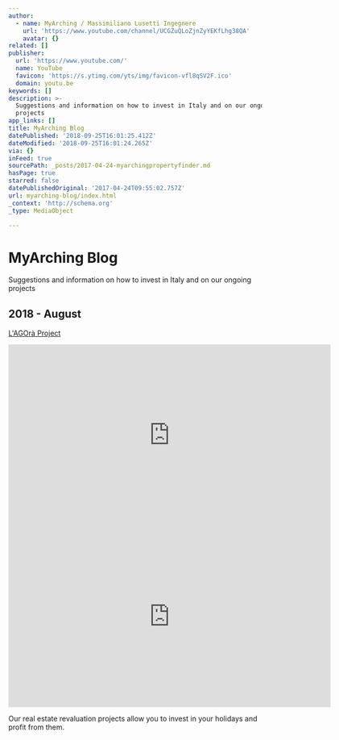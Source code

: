 ```yaml
---
author:
  - name: MyArching / Massimiliano Lusetti Ingegnere
    url: 'https://www.youtube.com/channel/UCGZuQLoZjnZyYEKfLhg38QA'
    avatar: {}
related: []
publisher:
  url: 'https://www.youtube.com/'
  name: YouTube
  favicon: 'https://s.ytimg.com/yts/img/favicon-vfl8qSV2F.ico'
  domain: youtu.be
keywords: []
description: >-
  Suggestions and information on how to invest in Italy and on our ongoing
  projects
app_links: []
title: MyArching Blog
datePublished: '2018-09-25T16:01:25.412Z'
dateModified: '2018-09-25T16:01:24.265Z'
via: {}
inFeed: true
sourcePath: _posts/2017-04-24-myarchingpropertyfinder.md
hasPage: true
starred: false
datePublishedOriginal: '2017-04-24T09:55:02.757Z'
url: myarching-blog/index.html
_context: 'http://schema.org'
_type: MediaObject

---
```

# MyArching Blog

Suggestions and information on how to invest in Italy and on our ongoing projects

## 2018 - August
[L'AGOrà Project][0]

<iframe src="https://cdn.embedly.com/widgets/media.html?src=https%3A%2F%2Fwww.youtube.com%2Fembed%2FOEqKtgdgDj0%3Ffeature%3Doembed&amp;url=http%3A%2F%2Fwww.youtube.com%2Fwatch%3Fv%3DOEqKtgdgDj0&amp;image=https%3A%2F%2Fi.ytimg.com%2Fvi%2FOEqKtgdgDj0%2Fhqdefault.jpg&amp;key=a715cf41cc93453ca338d350cd26f87b&amp;type=text%2Fhtml&amp;schema=youtube" width="640" height="360" scrolling="no" frameborder="0" allowfullscreen="true" style=""></iframe>

<iframe src="https://cdn.embedly.com/widgets/media.html?src=https%3A%2F%2Fwww.youtube.com%2Fembed%2F8HoQGuu7AmQ%3Ffeature%3Doembed&amp;url=http%3A%2F%2Fwww.youtube.com%2Fwatch%3Fv%3D8HoQGuu7AmQ&amp;image=https%3A%2F%2Fi.ytimg.com%2Fvi%2F8HoQGuu7AmQ%2Fhqdefault.jpg&amp;key=a715cf41cc93453ca338d350cd26f87b&amp;type=text%2Fhtml&amp;schema=youtube" width="640" height="360" scrolling="no" frameborder="0" allowfullscreen="true" style=""></iframe>

Our real estate revaluation projects allow you to invest in your holidays and profit from them.

[0]: http://myarching.link/lagora-lalbergo-arrivera